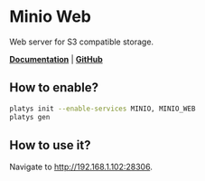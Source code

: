 # Minio Web

Web server for S3 compatible storage.

**[Documentation](https://github.com/e2fyi/minio-web)** | **[GitHub](https://github.com/e2fyi/minio-web)**

## How to enable?

```bash
platys init --enable-services MINIO, MINIO_WEB
platys gen
```

## How to use it?

Navigate to <http://192.168.1.102:28306>.
